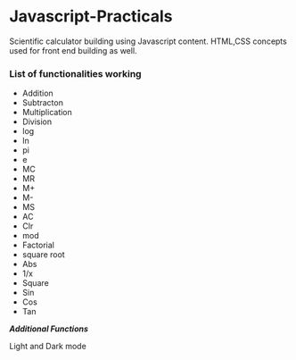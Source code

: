 # Javascript-Practicals
Scientific calculator building using Javascript content. HTML,CSS concepts used for front end building as well.

### List of functionalities working
* Addition
* Subtracton
* Multiplication
* Division
* log
* ln
* pi
* e
* MC
* MR
* M+
* M-
* MS
* AC
* Clr
* mod
* Factorial
* square root
* Abs
* 1/x
* Square 
* Sin
* Cos
* Tan
<!-- end of the list -->
 ***Additional Functions***
<!-- end of the bold italic -->
  Light and Dark mode
<!-- end of the list -->

